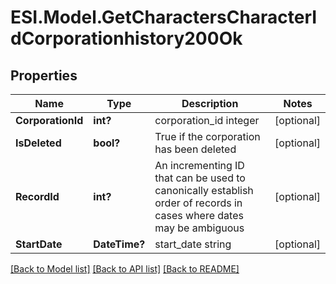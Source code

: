 # ESI.Model.GetCharactersCharacterIdCorporationhistory200Ok
## Properties

Name | Type | Description | Notes
------------ | ------------- | ------------- | -------------
**CorporationId** | **int?** | corporation_id integer | [optional] 
**IsDeleted** | **bool?** | True if the corporation has been deleted | [optional] 
**RecordId** | **int?** | An incrementing ID that can be used to canonically establish order of records in cases where dates may be ambiguous | [optional] 
**StartDate** | **DateTime?** | start_date string | [optional] 

[[Back to Model list]](../README.md#documentation-for-models) [[Back to API list]](../README.md#documentation-for-api-endpoints) [[Back to README]](../README.md)

